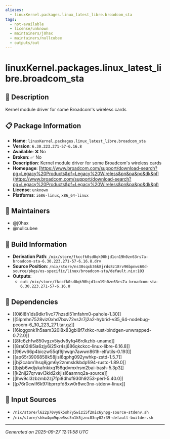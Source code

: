 ```yaml
---
aliases:
  - linuxKernel.packages.linux_latest_libre.broadcom_sta
tags:
  - not-available
  - license/unknown
  - maintainers/j0hax
  - maintainers/nullcubee
  - outputs/out
---
```


# linuxKernel.packages.linux_latest_libre.broadcom_sta

## 📝 Description

Kernel module driver for some Broadcom's wireless cards

## 📋 Package Information

- **Name**: `linuxKernel.packages.linux_latest_libre.broadcom_sta`
- **Version**: `6.30.223.271-57-6.16.8`
- **Available**: ❌ No
- **Broken**: ✅ No
- **Description**: Kernel module driver for some Broadcom's wireless cards
- **Homepage**: [https://www.broadcom.com/support/download-search?pg=Legacy%20Products&pf=Legacy%20Wireless&pn&pa&po&dk&pl](https://www.broadcom.com/support/download-search?pg=Legacy%20Products&pf=Legacy%20Wireless&pn&pa&po&dk&pl)
- **License**: `unknown`
- **Platforms**: `i686-linux`, `x86_64-linux`
## 👥 Maintainers

- @j0hax
- @nullcubee


## 🔧 Build Information

- **Derivation Path**: `/nix/store/fkccfk0sd0qk90hjd1cn19h0zn63rs7a-broadcom-sta-6.30.223.271-57-6.16.8.drv`
- **Source Position**: `/nix/store/ns30sqxb36k8jrds8z18rv96bpnwc60d-source/pkgs/os-specific/linux/broadcom-sta/default.nix:103`
- **Outputs**:
  - `out`:  `/nix/store/fkccfk0sd0qk90hjd1cn19h0zn63rs7a-broadcom-sta-6.30.223.271-57-6.16.8`

## 🔗 Dependencies

- [[0i6l8h1ds9dkr1ivc77hzsdl51mfahm0-pahole-1.30]]
- [[5lpmhn7528viz0xhd7bxv72vs2r7j2a2-hybrid-v35_64-nodebug-pcoem-6_30_223_271.tar.gz]]
- [[6icggxnk1h5aam320l8x83gbi8f7xhkc-rust-bindgen-unwrapped-0.72.0]]
- [[8fc6zhfw850vgzv5iydv8yfq46rdkzhb-uname]]
- [[8ra024i5ia6zjy6i25kr4sj686qkckcc-linux-libre-6.16.8]]
- [[96vv66p4biczw55qf9jhwqn7awwn861h-elfutils-0.193]]
- [[ap65r3906858k58jisl8qphg092ywhkp-zstd-1.5.7]]
- [[bj2cabm1hsq8jgm6y2znmsldkbdp1i94-rustc-1.89.0]]
- [[bjsb6wdjykafnkixq156qdvmxhsm2bai-bash-5.3p3]]
- [[k2nij27qrvavl3kid2xkjisl6aamnq2a-source]]
- [[lhw9cl3zbzmb2zj7fpi8dhxf930h9253-perl-5.40.0]]
- [[p76r0cwlf6k97ibprrpfd8xw0r8wc3nx-stdenv-linux]]

## 📁 Input Sources

- `/nix/store/l622p70vy8k5sh7y5wizi5f2mic6ynpg-source-stdenv.sh`
- `/nix/store/shkw4qm9qcw5sc5n1k5jznc83ny02r39-default-builder.sh`

---
*Generated on 2025-09-27 12:11:58 UTC*
